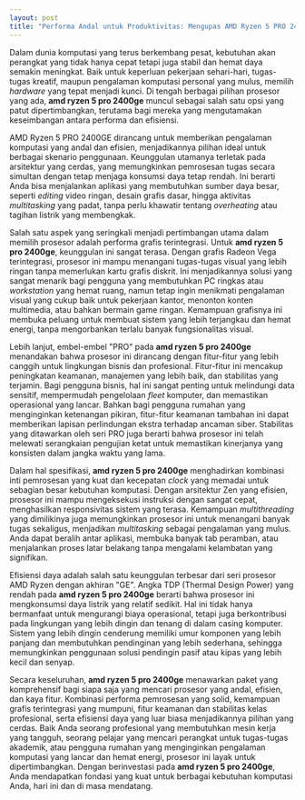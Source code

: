```yaml
---
layout: post
title: "Performa Andal untuk Produktivitas: Mengupas AMD Ryzen 5 PRO 2400GE"
---
```


Dalam dunia komputasi yang terus berkembang pesat, kebutuhan akan perangkat yang tidak hanya cepat tetapi juga stabil dan hemat daya semakin meningkat. Baik untuk keperluan pekerjaan sehari-hari, tugas-tugas kreatif, maupun pengalaman komputasi personal yang mulus, memilih *hardware* yang tepat menjadi kunci. Di tengah berbagai pilihan prosesor yang ada, **amd ryzen 5 pro 2400ge** muncul sebagai salah satu opsi yang patut dipertimbangkan, terutama bagi mereka yang mengutamakan keseimbangan antara performa dan efisiensi.

AMD Ryzen 5 PRO 2400GE dirancang untuk memberikan pengalaman komputasi yang andal dan efisien, menjadikannya pilihan ideal untuk berbagai skenario penggunaan. Keunggulan utamanya terletak pada arsitektur yang cerdas, yang memungkinkan pemrosesan tugas secara simultan dengan tetap menjaga konsumsi daya tetap rendah. Ini berarti Anda bisa menjalankan aplikasi yang membutuhkan sumber daya besar, seperti *editing* video ringan, desain grafis dasar, hingga aktivitas *multitasking* yang padat, tanpa perlu khawatir tentang *overheating* atau tagihan listrik yang membengkak.

Salah satu aspek yang seringkali menjadi pertimbangan utama dalam memilih prosesor adalah performa grafis terintegrasi. Untuk **amd ryzen 5 pro 2400ge**, keunggulan ini sangat terasa. Dengan grafis Radeon Vega terintegrasi, prosesor ini mampu menangani tugas-tugas visual yang lebih ringan tanpa memerlukan kartu grafis diskrit. Ini menjadikannya solusi yang sangat menarik bagi pengguna yang membutuhkan PC ringkas atau *workstation* yang hemat ruang, namun tetap ingin menikmati pengalaman visual yang cukup baik untuk pekerjaan kantor, menonton konten multimedia, atau bahkan bermain game ringan. Kemampuan grafisnya ini membuka peluang untuk membuat sistem yang lebih terjangkau dan hemat energi, tanpa mengorbankan terlalu banyak fungsionalitas visual.

Lebih lanjut, embel-embel "PRO" pada **amd ryzen 5 pro 2400ge** menandakan bahwa prosesor ini dirancang dengan fitur-fitur yang lebih canggih untuk lingkungan bisnis dan profesional. Fitur-fitur ini mencakup peningkatan keamanan, manajemen yang lebih baik, dan stabilitas yang terjamin. Bagi pengguna bisnis, hal ini sangat penting untuk melindungi data sensitif, mempermudah pengelolaan *fleet* komputer, dan memastikan operasional yang lancar. Bahkan bagi pengguna rumahan yang menginginkan ketenangan pikiran, fitur-fitur keamanan tambahan ini dapat memberikan lapisan perlindungan ekstra terhadap ancaman siber. Stabilitas yang ditawarkan oleh seri PRO juga berarti bahwa prosesor ini telah melewati serangkaian pengujian ketat untuk memastikan kinerjanya yang konsisten dalam jangka waktu yang lama.

Dalam hal spesifikasi, **amd ryzen 5 pro 2400ge** menghadirkan kombinasi inti pemrosesan yang kuat dan kecepatan *clock* yang memadai untuk sebagian besar kebutuhan komputasi. Dengan arsitektur Zen yang efisien, prosesor ini mampu mengeksekusi instruksi dengan sangat cepat, menghasilkan responsivitas sistem yang terasa. Kemampuan *multithreading* yang dimilikinya juga memungkinkan prosesor ini untuk menangani banyak tugas sekaligus, menjadikan *multitasking* sebagai pengalaman yang mulus. Anda dapat beralih antar aplikasi, membuka banyak tab peramban, atau menjalankan proses latar belakang tanpa mengalami kelambatan yang signifikan.

Efisiensi daya adalah salah satu keunggulan terbesar dari seri prosesor AMD Ryzen dengan akhiran "GE". Angka TDP (Thermal Design Power) yang rendah pada **amd ryzen 5 pro 2400ge** berarti bahwa prosesor ini mengkonsumsi daya listrik yang relatif sedikit. Hal ini tidak hanya bermanfaat untuk mengurangi biaya operasional, tetapi juga berkontribusi pada lingkungan yang lebih dingin dan tenang di dalam casing komputer. Sistem yang lebih dingin cenderung memiliki umur komponen yang lebih panjang dan membutuhkan pendinginan yang lebih sederhana, sehingga memungkinkan penggunaan solusi pendingin pasif atau kipas yang lebih kecil dan senyap.

Secara keseluruhan, **amd ryzen 5 pro 2400ge** menawarkan paket yang komprehensif bagi siapa saja yang mencari prosesor yang andal, efisien, dan kaya fitur. Kombinasi performa pemrosesan yang solid, kemampuan grafis terintegrasi yang mumpuni, fitur keamanan dan stabilitas kelas profesional, serta efisiensi daya yang luar biasa menjadikannya pilihan yang cerdas. Baik Anda seorang profesional yang membutuhkan mesin kerja yang tangguh, seorang pelajar yang mencari perangkat untuk tugas-tugas akademik, atau pengguna rumahan yang menginginkan pengalaman komputasi yang lancar dan hemat energi, prosesor ini layak untuk dipertimbangkan. Dengan berinvestasi pada **amd ryzen 5 pro 2400ge**, Anda mendapatkan fondasi yang kuat untuk berbagai kebutuhan komputasi Anda, hari ini dan di masa mendatang.
